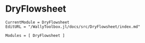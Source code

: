 # DryFlowsheet

```@meta
CurrentModule = DryFlowsheet
EditURL = "/WallyToolbox.jl/docs/src/DryFlowsheet/index.md"
```

```@autodocs
Modules = [ DryFlowsheet ]
```
